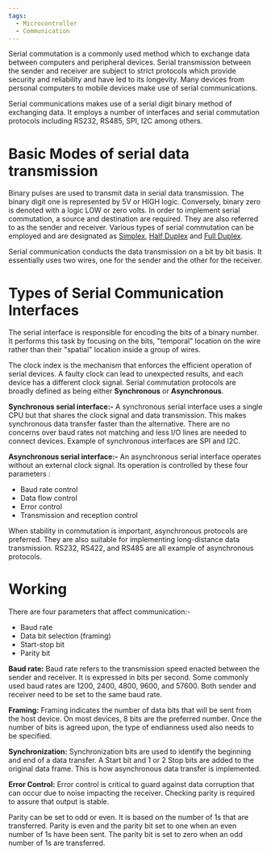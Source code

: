 ```yaml
---
tags:
  - Microcontroller
  - Communication
---
```

Serial commutation is a commonly used method which to exchange data between computers and peripheral devices. Serial transmission between the sender and receiver are subject to strict protocols which provide security and reliability and have led to its longevity. Many devices from personal computers to mobile devices make use of serial communications.

Serial communications makes use of a serial digit binary method of exchanging data. It employs a number of interfaces and serial commutation protocols including RS232, RS485, SPI, I2C among others.

# Basic Modes of serial data transmission 
Binary pulses are used to transmit data in serial data transmission. The binary digit one is represented by 5V or HIGH logic. Conversely, binary zero is denoted with a logic LOW or zero volts. In order to implement serial commutation, a source and destination are required. They are also referred to as the sender and receiver. Various types of serial commutation can be employed and are designated as [Simplex](Simplex.md), [Half Duplex](Half%20Duplex.md) and [Full Duplex](Full%20Duplex.md).

Serial communication conducts the data transmission on a bit by bit basis. It essentially uses two wires, one for the sender and the other for the receiver.

# Types of Serial Communication Interfaces 
The serial interface is responsible for encoding the bits of a binary number. It performs this task by focusing on the bits, "temporal" location on the wire rather than their "spatial" location inside a group of wires.

The clock index is the mechanism that enforces the efficient operation of serial devices. A faulty clock can lead to unexpected results, and each device has a different clock signal. Serial commutation protocols are broadly defined as being either **Synchronous** or **Asynchronous**.

**Synchronous serial interface:-**
A synchronous serial interface uses a single CPU but that shares the clock signal and data transmission. This makes synchronous data transfer faster than the alternative. There are no concerns over baud rates not matching and less I/O lines are needed to connect devices. Example of synchronous interfaces are SPI and I2C.

**Asynchronous serial interface:-**
An asynchronous serial interface operates without an external clock signal. Its operation is controlled by these four parameters :
- Baud rate control
- Data flow control
- Error control
- Transmission and reception control

When stability in commutation is important, asynchronous protocols are preferred. They are also suitable for implementing long-distance data transmission. RS232, RS422, and RS485 are all example of asynchronous protocols.

# Working
There are four parameters that affect communication:-
- Baud rate
- Data bit selection (framing)
- Start-stop bit
- Parity bit

**Baud rate:**
Baud rate refers to the transmission speed enacted between the sender and receiver. It is expressed in bits per second. Some commonly used baud rates are 1200, 2400, 4800, 9600, and 57600. Both sender and receiver need to be set to the same baud rate.

**Framing:**
Framing indicates the number of data bits that will be sent from the host device. On most devices, 8 bits are the preferred number. Once the number of bits is agreed upon, the type of endianness used also needs to be specified.

**Synchronization:**
Synchronization bits are used to identify the beginning and end of a data transfer. A Start bit and 1 or 2 Stop bits are added to the original data frame. This is how asynchronous data transfer is implemented.

**Error Control:**
Error control is critical to guard against data corruption that can occur due to noise impacting the receiver. Checking parity is required to assure that output is stable.

Parity can be set to odd or even. It is based on the number of 1s that are transferred. Parity is even and the parity bit set to one when an even number of 1s have been sent. The parity bit is set to zero when an odd number of 1s are transferred.